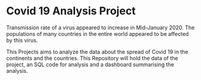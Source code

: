 # Covid 19 Analysis Project
Transmission rate of a virus appeared to increase in Mid-January 2020. The populations of many countries in the entire world appeared to be affected by this virus.

This Projects aims to analyze the data about the spread of Covid 19 in the continents and the countries. This Repository will hold the data of the project, an SQL code for analysis and a dashboard summarising the analysis.
